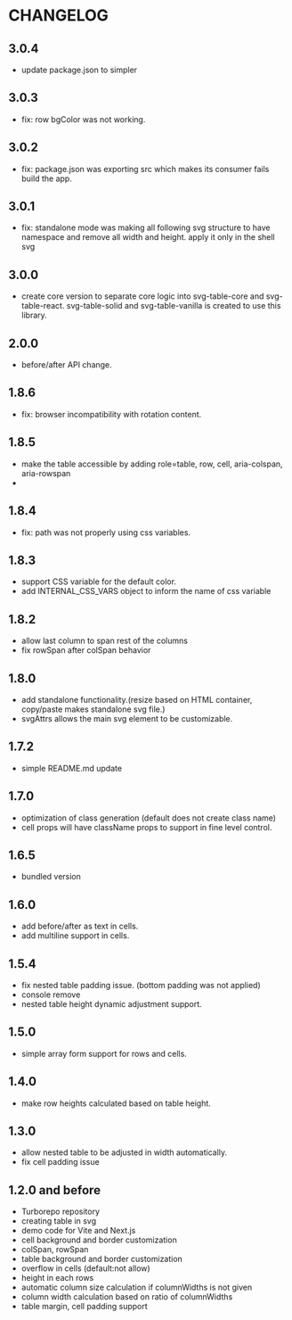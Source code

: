 # CHANGELOG
## 3.0.4
- update package.json to simpler

## 3.0.3
- fix: row bgColor was not working.

## 3.0.2
- fix: package.json was exporting src which makes its consumer fails build the app.

## 3.0.1
- fix: standalone mode was making all following svg structure to have namespace and remove all width and height. apply it only in the shell svg

## 3.0.0
- create core version to separate core logic into svg-table-core and svg-table-react. svg-table-solid and svg-table-vanilla is created to use this library.
## 2.0.0
- before/after API change.

## 1.8.6
- fix: browser incompatibility with rotation content.

## 1.8.5
- make the table accessible by adding role=table, row, cell, aria-colspan, aria-rowspan
- 
## 1.8.4
- fix: path was not properly using css variables.

## 1.8.3
- support CSS variable for the default color.
- add INTERNAL_CSS_VARS object to inform the name of css variable

## 1.8.2
- allow last column to span rest of the columns
- fix rowSpan after colSpan behavior

## 1.8.0
- add standalone functionality.(resize based on HTML container, copy/paste makes standalone svg file.)
- svgAttrs allows the main svg element to be customizable.

## 1.7.2
- simple README.md update

## 1.7.0
- optimization of class generation (default does not create class name)
- cell props will have className props to support in fine level control.

## 1.6.5
- bundled version

## 1.6.0
- add before/after as text in cells.
- add multiline support in cells.

## 1.5.4
- fix nested table padding issue. (bottom padding was not applied)
- console remove
- nested table height dynamic adjustment support.

## 1.5.0
- simple array form support for rows and cells.

## 1.4.0
- make row heights calculated based on table height.

## 1.3.0
- allow nested table to be adjusted in width automatically.
- fix cell padding issue

## 1.2.0 and before

- Turborepo repository
- creating table in svg
- demo code for Vite and Next.js
- cell background and border customization
- colSpan, rowSpan
- table background and border customization
- overflow in cells (default:not allow)
- height in each rows
- automatic column size calculation if columnWidths is not given
- column width calculation based on ratio of columnWidths
- table margin, cell padding support
